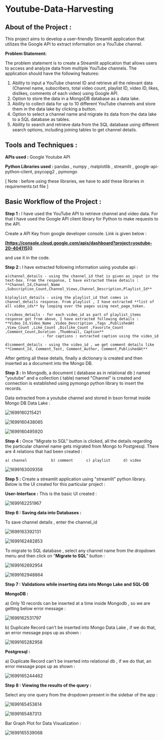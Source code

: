 # Youtube-Data-Harvesting

## **About of the Project :**

This project aims to develop a user-friendly Streamlit application that utilizes the Google API to extract information on a YouTube channel.

**Problem Statement:**

The problem statement is to create a Streamlit application that allows users to access and analyze data from multiple YouTube channels. The application should have the following features:

1. Ability to input a YouTube channel ID and retrieve all the relevant data (Channel name, subscribers, total video count, playlist ID, video ID, likes, dislikes, comments of each video) using Google API.
2. Option to store the data in a MongoDB database as a data lake.
3. Ability to collect data for up to 10 different YouTube channels and store them in the data lake by clicking a button.
4. Option to select a channel name and migrate its data from the data lake to a SQL database as tables.
5. Ability to search and retrieve data from the SQL database using different search options, including joining tables to get channel details.

## Tools and Techniques :


**APIs used :** Google Youtube API

**Python Libraries used :**  pandas , numpy , matplotlib , streamlit , google-api-python-client, psycopg2 , pymongo

[ Note : before using these libraries, we have to add these libraries in requirements.txt file ]


## Basic Workflow of the Project :

**Step 1 :** I have used the YouTube API to retrieve channel and video data. For that I have used the Google API client library for Python to make requests to the API.

Create a API Key from google developer console. Link is given below :

   **[https://console.cloud.google.com/apis/dashboard?project=youtube-20-404115]()**

and use it in the code.


**Step 2 :** I have extracted following information using youtube api :

    a)channel_details - using the channel_id that is given as input in the text-box. From the response, I have extracted these details : **Channel_Id,Channel_Name ,Subscription_Count,Channel_Views,Channel_Description,Playlist_Id**

    b)playlist_details - using the playlist_id that comes in channel_details response. From playlist , I have extracted **list of all video_ids** by looping over the pages using next_page_token.

    c)videos_details - for each video_id as part of playlist_items response got from above, I have extracted following details : **Video_Id,Video_Name ,Video_Description ,Tags ,PublishedAt ,View_Count ,Like_Count ,Dislike_Count ,Favorite_Count ,Comment_Count,Duration ,Thumbnail, Caption**
                     - for captions : extracted caption using the video_id
    
    d)comment_details - using the video_id , we get comment details like **Comment_Id, Comment_Text, Comment_Author, Comment_PublishedAt**

After getting all these details, finally a dictionary is created and then inserted as a document into the Mongo DB.


**Step 3 :**  In Mongodb, a document ( database as in relational db ) named "youtube" and a collection ( table) named "Channel" is created and connection is established using pymongo python library to insert the records.

Data extracted from a youtube channel and stored in bson format inside Mongo DB Data Lake :

![1699160215421](image/README/1699160215421.png)

![1699160438065](image/README/1699160438065.png)

![1699160495920](image/README/1699160495920.png)


**Step 4 :** Once "Migrate to SQL" button is clicked, all the details regarding the particular channel name gets migrated from Mongo to Postgresql. There are 4 relations that had been created :

    a) channel           b) comment      c) playlist      d) video

![1699163009358](image/README/1699163009358.png)


**Step 5 :**  Create a streamlit application using "streamlit" python library. Below is the UI created for this particular project :

**User-Interface :**   This is the basic UI created :

![1699162251967](image/README/1699162251967.png)


**Step 6 : Saving data into Databases :**

To save channel details , enter the channel_id 

![1699163392131](image/README/1699163392131.png)

![1699162482853](image/README/1699162482853.png)



To migrate to SQL database , select any channel name from the dropdown menu and then click on "**Migrate to SQL**" button :

![1699162692954](image/README/1699162692954.png)

![1699162948864](image/README/1699162948864.png)



**Step 7 : Validations while inserting data into Mongo Lake and SQL-DB**

**MongoDB :**

a) Only 10 records can be inserted at a time inside Mongodb , so we are getting below error message :

![1699162531797](image/README/1699162531797.png)

b) Duplicate Record can't be inserted into Mongo Data Lake , if we do that, an error message pops up as shown :

![1699165282958](image/README/1699165282958.png)

**Postgresql :**

a) Duplicate Record can't be inserted into relational db , if we do that, an error message pops up as shown :

![1699165244462](image/README/1699165244462.png)


**Step 8 : Viewing the results of the query :**

Select any one query from the dropdown present in the sidebar of the app :

![1699165453614](image/README/1699165453614.png)

![1699165487313](image/README/1699165487313.png)

Bar Graph Plot for Data Visualization :

![1699165539068](image/README/1699165539068.png)
